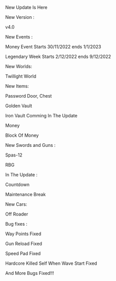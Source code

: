 New Update Is Here

New Version :

v4.0

New Events :

Money Event Starts 30/11/2022 ends 1/1/2023

Legendary Week Starts 2/12/2022 ends 9/12/2022 

New Worlds:

Twillight World

New Items:

Password Door, Chest

Golden Vault

Iron Vault Comming In The Update

Money

Block Of Money

New Swords and Guns :

Spas-12

RBG

In The Update :

Countdown

Maintenance Break

New Cars:

Off Roader

Bug fixes : 

Way Points Fixed

Gun Reload Fixed

Speed Pad Fixed

Hardcore Killed Self When Wave Start Fixed

And More Bugs Fixed!!!
